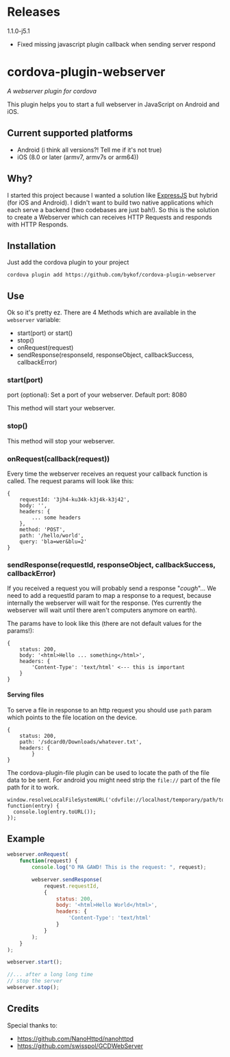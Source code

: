 # Releases
1.1.0-j5.1
- Fixed missing javascript plugin callback when sending server respond


# cordova-plugin-webserver
*A webserver plugin for cordova*

This plugin helps you to start a full webserver in JavaScript on Android and iOS.

## Current supported platforms

- Android (i think all versions?! Tell me if it's not true)
- iOS (8.0 or later (armv7, armv7s or arm64))

## Why?

I started this project because I wanted a solution like [ExpressJS](http://expressjs.com/de/) but hybrid (for iOS and Android). I didn't want to build two native applications which each serve a backend (two codebases are just bah!). So this is the solution to create a Webserver which can receives HTTP Requests and responds with HTTP Responds.

## Installation

Just add the cordova plugin to your project

`cordova plugin add https://github.com/bykof/cordova-plugin-webserver`

## Use

Ok so it's pretty ez. There are 4 Methods which are available in the `webserver` variable:

- start(port) or start()
- stop()
- onRequest(request)
- sendResponse(responseId, responseObject, callbackSuccess, callbackError)

### start(port)

port (optional): Set a port of your webserver.
Default port: 8080

This method will start your webserver.

### stop()

This method will stop your webserver.

### onRequest(callback(request))

Every time the webserver receives an request your callback function is called. 
The request params will look like this:
```
{
	requestId: '3jh4-ku34k-k3j4k-k3j42',
	body: '',
	headers: {
		... some headers
	},
	method: 'POST',
	path: '/hello/world',
	query: 'bla=wer&blu=2'
}
```

### sendResponse(requestId, responseObject,  callbackSuccess, callbackError)

If you received a request you will probably send a response "*cough*"...
We need to add a requestId param to map a response to a request, because internally the webserver will wait for the response. (Yes currently the webserver will wait until there aren't computers anymore on earth).

The params have to look like this (there are not default values for the params!):
```
{
	status: 200,
	body: '<html>Hello ... something</html>',
	headers: {
		'Content-Type': 'text/html' <--- this is important
	}
}
```

#### Serving files


To serve a file in response to an http request you should use `path` param which points to the file
location on the device. 

```
{
	status: 200,
	path: '/sdcard0/Downloads/whatever.txt',
	headers: {
        }
}
```

The cordova-plugin-file plugin can be used to locate the path of the file data to be sent. For android you
might need strip the `file://` part of the file path for it to work. 
```
window.resolveLocalFileSystemURL('cdvfile://localhost/temporary/path/to/file.mp4', function(entry) {
  console.log(entry.toURL());
});
```

## Example

```javascript
webserver.onRequest(
	function(request) {
		console.log("O MA GAWD! This is the request: ", request);

		webserver.sendResponse(
			request.requestId,
			{
				status: 200,
				body: '<html>Hello World</html>',
				headers: {
					'Content-Type': 'text/html'
				}
			}
		);
	}
);

webserver.start();

//... after a long long time
// stop the server
webserver.stop();
```

## Credits

Special thanks to:

- https://github.com/NanoHttpd/nanohttpd
- https://github.com/swisspol/GCDWebServer
